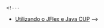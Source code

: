  <!---
  * [Analisador Sintático](part1/syntax-analysis.md)
  * [Gramáticas Livres de Contexto](part1/context-free-grammars.md)
  -->

    <!---
  * [Utilizando o JFlex e Java CUP](part2/using-jflex-java-cup.md)
  -->